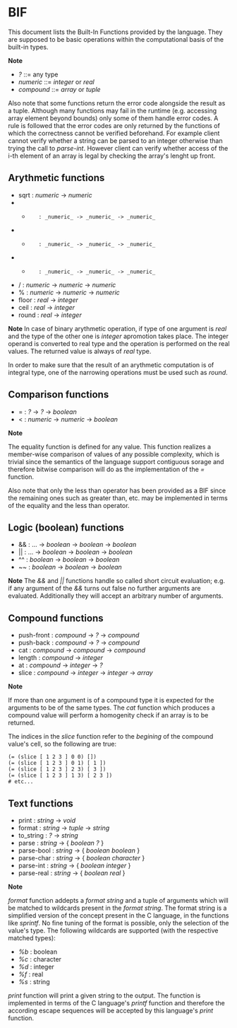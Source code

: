 BIF
===

This document lists the Built-In Functions provided by the language.
They are supposed to be basic operations within the computational basis of the built-in types.

**Note**
 - _?_          ::= any type
 - _numeric_    ::= _integer_ or _real_
 - _compound_   ::= _array_ or _tuple_

Also note that some functions return the error code alongside the result as a tuple.
Although many functions may fail in the runtime (e.g. accessing array element beyond bounds) only some of them handle error codes.
A rule is followed that the error codes are only returned by the functions of which the correctness cannot be verified beforehand.
For example client cannot verify whether a string can be parsed to an integer otherwise than trying the call to _parse-int_.
However client can verify whether access of the i-th element of an array is legal by checking the array's lenght up front.

Arythmetic functions
--------------------
 * sqrt     : _numeric_ -> _numeric_
 * +        : _numeric_ -> _numeric_ -> _numeric_
 * -        : _numeric_ -> _numeric_ -> _numeric_
 * *        : _numeric_ -> _numeric_ -> _numeric_
 * /        : _numeric_ -> _numeric_ -> _numeric_
 * %        : _numeric_ -> _numeric_ -> _numeric_
 * floor    : _real_ -> _integer_
 * ceil     : _real_ -> _integer_
 * round    : _real_ -> _integer_

**Note**
In case of binary arythmetic operation, if type of one argument is _real_ and the type of the other one is _integer_ apromotion takes place.
The integer operand is converted to real type and the operation is performed on the real values.
The returned value is always of _real_ type.

In order to make sure that the result of an arythmetic computation is of integral type, one of the narrowing operations must be used such as _round_.

Comparison functions
--------------------
 * =    : _?_ -> _?_ -> _boolean_
 * <    : _numeric_ -> _numeric_ -> _boolean_

**Note**

The equality function is defined for any value.
This function realizes a member-wise comparison of values of any possible complexity, which is trivial since the semantics of the language support contiguous sorage and therefore bitwise comparison will do as the implementation of the _=_ function.

Also note that only the less than operator has been provided as a BIF since the remaining ones such as greater than, etc. may be implemented in terms of the equality and the less than operator.

Logic (boolean) functions
-------------------------
 * &&   : ... -> _boolean_ -> _boolean_ -> _boolean_
 * ||   : ... -> _boolean_ -> _boolean_ -> _boolean_
 * ^^   : _boolean_ -> _boolean_ -> _boolean_
 * ~~   : _boolean_ -> _boolean_ -> _boolean_

**Note**
The _&&_ and _||_ functions handle so called short circuit evaluation; e.g. if any argument of the _&&_ turns out false no further arguments are evaluated.
Additionally they will accept an arbitrary number of arguments.

Compound functions
------------------
 * push-front   : _compound_ -> _?_ -> _compound_
 * push-back    : _compound_ -> _?_ -> _compound_
 * cat          : _compound_ -> _compound_ -> _compound_
 * length       : _compound_ -> _integer_
 * at           : _compound_ -> _integer_ -> _?_
 * slice        : _compound_ -> _integer_ -> _integer_ -> _array_

**Note**

If more than one argument is of a compound type it is expected for the arguments to be of the same types.
The _cat_ function which produces a compound value will perform a homogenity check if an array is to be returned.

The indices in the _slice_ function refer to the _begining_ of the compound value's cell, so the following are true:

    (= (slice [ 1 2 3 ] 0 0) [])
    (= (slice [ 1 2 3 ] 0 1) [ 1 ])
    (= (slice [ 1 2 3 ] 2 3) [ 3 ])
    (= (slice [ 1 2 3 ] 1 3) [ 2 3 ])
    # etc...

Text functions
--------------
 * print        : _string_ -> _void_
 * format       : _string_ -> _tuple_ -> _string_
 * to\_string    : _?_ -> _string_
 * parse        : _string_ -> { _boolean_ _?_ }
 * parse-bool   : _string_ -> { _boolean_ _boolean_ }
 * parse-char   : _string_ -> { _boolean_ _character_ }
 * parse-int    : _string_ -> { _boolean_ _integer_ }
 * parse-real   : _string_ -> { _boolean_ _real_ }

**Note**

_format_ function addepts a *format string* and a tuple of arguments which will be matched to wildcards present in the *format string*.
The format string is a simplified version of the concept present in the C language, in the functions like _sprintf_.
No fine tuning of the format is possible, only the selection of the value's type.
The following wildcards are supported (with the respective matched types):
 * _%b_ : boolean
 * _%c_ : character
 * _%d_ : integer
 * _%f_ : real
 * _%s_ : string

_print_ function will print a given string to the output.
The function is implemented in terms of the C language's _printf_ function and therefore the according escape sequences will be accepted by this language's _print_ function.
